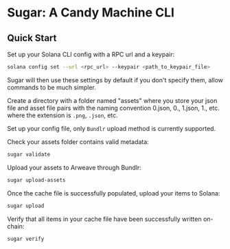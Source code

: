 # Sugar: A Candy Machine CLI

## Quick Start

Set up your Solana CLI config with a RPC url and a keypair:

```bash
solana config set --url <rpc_url> --keypair <path_to_keypair_file>
```

Sugar will then use these settings by default if you don't specify them, allow commands to be much simpler. 

Create a directory with a folder named "assets" where you store your json file and asset file pairs with the naming convention 0.json, 0.<ext>, 1.json, 1.<ext>, etc. where the extension is `.png`, `.json`, etc.

Set up your config file, only `Bundlr` upload method is currently supported.

Check your assets folder contains valid metadata:

```bash
sugar validate
```

Upload your assets to Arweave through Bundlr:

```bash
sugar upload-assets
```

Once the cache file is successfully populated, upload your items to Solana:

```bash
sugar upload
```

Verify that all items in your cache file have been successfully written on-chain:

```bash
sugar verify
```



